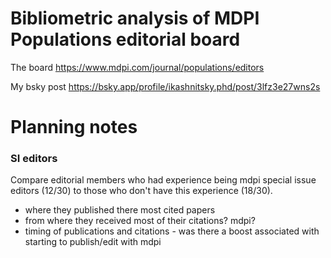 # Bibliometric analysis of MDPI Populations editorial board

The board
https://www.mdpi.com/journal/populations/editors

My bsky post
https://bsky.app/profile/ikashnitsky.phd/post/3lfz3e27wns2s


# Planning notes

### SI editors
Compare editorial members who had experience being mdpi special issue editors (12/30) to those who don't have this experience (18/30). 

 - where they published there most cited papers
 - from where they received most of their citations? mdpi?
 - timing of publications and citations - was there a boost associated with starting to publish/edit with mdpi
